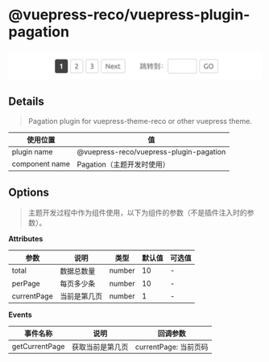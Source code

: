 # @vuepress-reco/vuepress-plugin-pagation

![demo.png](./images/demo.png)

## Details

> Pagation plugin for vuepress-theme-reco or other vuepress theme.

|使用位置|值|
|-|-|
|plugin name|@vuepress-reco/vuepress-plugin-pagation|
|component name|Pagation（主题开发时使用）|

## Options

> 主题开发过程中作为组件使用，以下为组件的参数（不是插件注入时的参数）。

**Attributes**

|参数|说明|类型|默认值|可选值|
|-|-|-|-|-|
|total|数据总数量|number|10|-|
|perPage|每页多少条|number|10|-|
|currentPage|当前是第几页|number|1|-|

**Events**

|事件名称|说明|回调参数|
|-|-|-|
|getCurrentPage|获取当前是第几页|currentPage: 当前页码|

